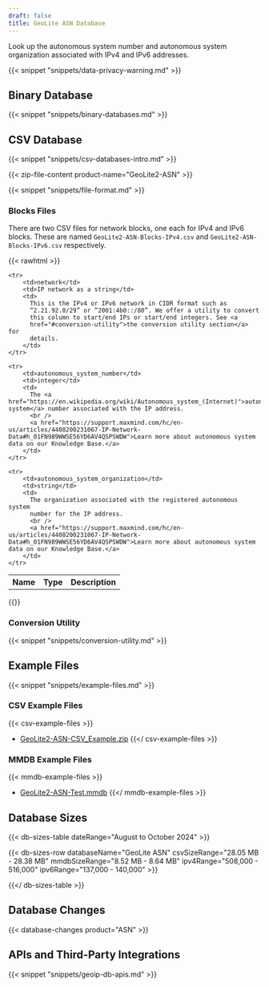 ```yaml
---
draft: false
title: GeoLite ASN Database
---
```


Look up the autonomous system number and autonomous system organization
associated with IPv4 and IPv6 addresses.

{{< snippet "snippets/data-privacy-warning.md" >}}

## Binary Database

{{< snippet "snippets/binary-databases.md" >}}

## CSV Database

{{< snippet "snippets/csv-databases-intro.md" >}}

{{< zip-file-content product-name="GeoLite2-ASN" >}}

{{< snippet "snippets/file-format.md" >}}

### Blocks Files

There are two CSV files for network blocks, one each for IPv4 and IPv6 blocks.
These are named `GeoLite2-ASN-Blocks-IPv4.csv` and
`GeoLite2-ASN-Blocks-IPv6.csv` respectively.

{{< rawhtml >}}

<div class="table">
<table>
  <tbody>
    <tr>
        <th>Name</th>
        <th>Type</th>
        <th>Description</th>
    </tr>

    <tr>
        <td>network</td>
        <td>IP network as a string</td>
        <td>
          This is the IPv4 or IPv6 network in CIDR format such as
          “2.21.92.0/29” or “2001:4b0::/80”. We offer a utility to convert
          this column to start/end IPs or start/end integers. See <a
          href="#conversion-utility">the conversion utility section</a> for
          details.
        </td>
    </tr>

    <tr>
        <td>autonomous_system_number</td>
        <td>integer</td>
        <td>
          The <a href="https://en.wikipedia.org/wiki/Autonomous_system_(Internet)">autonomous system</a> number associated with the IP address.
          <br />
          <a href="https://support.maxmind.com/hc/en-us/articles/4408200231067-IP-Network-Data#h_01FN989WWSE56YD6AV4QSPSWDW">Learn more about autonomous system data on our Knowledge Base.</a>
        </td>
    </tr>

    <tr>
        <td>autonomous_system_organization</td>
        <td>string</td>
        <td>
          The organization associated with the registered autonomous system
          number for the IP address.
          <br />
          <a href="https://support.maxmind.com/hc/en-us/articles/4408200231067-IP-Network-Data#h_01FN989WWSE56YD6AV4QSPSWDW">Learn more about autonomous system data on our Knowledge Base.</a>
        </td>
    </tr>

  </tbody>
</table>
</div>
{{</ rawhtml >}}

### Conversion Utility

{{< snippet "snippets/conversion-utility.md" >}}

## Example Files

{{< snippet "snippets/example-files.md" >}}

### CSV Example Files

{{< csv-example-files >}}

- [GeoLite2-ASN-CSV_Example.zip](/static/GeoLite2-ASN-CSV_Example.zip)
  {{</ csv-example-files >}}

### MMDB Example Files

{{< mmdb-example-files >}}

- [GeoLite2-ASN-Test.mmdb](https://github.com/maxmind/MaxMind-DB/blob/main/test-data/GeoLite2-ASN-Test.mmdb)
  {{</ mmdb-example-files >}}

## Database Sizes

<!-- prettier-ignore-start -->
{{< db-sizes-table dateRange="August to October 2024" >}}

  {{< db-sizes-row
  databaseName="GeoLite ASN"
  csvSizeRange="28.05 MB - 28.38 MB"
  mmdbSizeRange="8.52 MB - 8.64 MB"
  ipv4Range="508,000 - 516,000"
  ipv6Range="137,000 - 140,000" >}}

{{</ db-sizes-table >}}
<!-- prettier-ignore-end -->

## Database Changes

{{< database-changes product="ASN" >}}

## APIs and Third-Party Integrations

{{< snippet "snippets/geoip-db-apis.md" >}}
